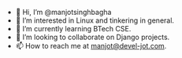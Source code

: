 - 👋 Hi, I’m @manjotsinghbagha
- 👀 I’m interested in Linux and tinkering in general. 
- 🌱 I’m currently learning BTech CSE.
- 💞️ I’m looking to collaborate on Django projects.
- 📫 How to reach me at <manjot@devel-jot.com>.
